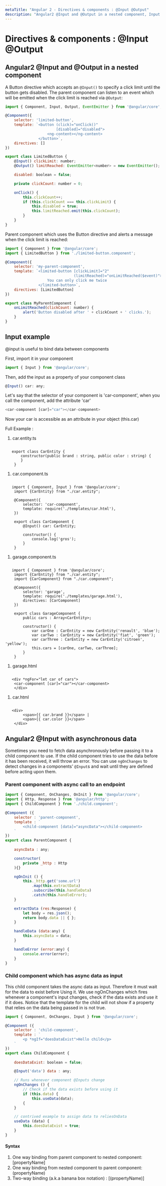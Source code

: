 ```yaml
---
metaTitle: "Angular 2 - Directives & components : @Input @Output"
description: "Angular2 @Input and @Output in a nested component, Input example, Angular2 @Input with asynchronous data"
---
```


# Directives & components : @Input @Output



## Angular2 @Input and @Output in a nested component


A Button directive which accepts an `@Input()` to specify a click limit until the button gets disabled. The parent component can listen to an event which will be emitted when the click limit is reached via `@Output`:

```js
import { Component, Input, Output, EventEmitter } from '@angular/core';

@Component({
    selector: 'limited-button',
    template: `<button (click)="onClick()" 
                       [disabled]="disabled">
                   <ng-content></ng-content>
               </button>`,
    directives: []
})

export class LimitedButton {
    @Input() clickLimit: number;
    @Output() limitReached: EventEmitter<number> = new EventEmitter();

    disabled: boolean = false;

    private clickCount: number = 0;

    onClick() {
        this.clickCount++;
        if (this.clickCount === this.clickLimit) {
            this.disabled = true;
            this.limitReached.emit(this.clickCount);
        }
    }
}

```

Parent component which uses the Button directive and alerts a message when the click limit is reached:

```js
import { Component } from '@angular/core';
import { LimitedButton } from './limited-button.component';

@Component({
    selector: 'my-parent-component',
    template: `<limited-button [clickLimit]="2"
                               (limitReached)="onLimitReached($event)">
                   You can only click me twice
               </limited-button>`,
    directives: [LimitedButton]
})

export class MyParentComponent {
    onLimitReached(clickCount: number) {
        alert('Button disabled after ' + clickCount + ' clicks.');
    }
}

```



## Input example


@input is useful to bind data between components

First, import it in your component

```js
import { Input } from '@angular/core';

```

Then, add the input as a property of your component class

```js
@Input() car: any;

```

Let's say that the selector of your component is 'car-component', when you call the component, add the attribute 'car'

```js
<car-component [car]="car"></car-component>

```

Now your car is accessible as an attribute in your object (this.car)

Full Example :

1. car.entity.ts

```

   export class CarEntity {
       constructor(public brand : string, public color : string) {
       }  
    }

```


1. car.component.ts

```

   import { Component, Input } from '@angular/core';
    import {CarEntity} from "./car.entity";
    
    @Component({
        selector: 'car-component',
        template: require('./templates/car.html'),
    })
    
    export class CarComponent {
        @Input() car: CarEntity;
    
        constructor() {
            console.log('gros');
        }
    }

```


1. garage.component.ts

```

   import { Component } from '@angular/core';
    import {CarEntity} from "./car.entity";
    import {CarComponent} from "./car.component";
    
    @Component({
        selector: 'garage',
        template: require('./templates/garage.html'),
        directives: [CarComponent]
    })
    
    export class GarageComponent {
        public cars : Array<CarEntity>;
    
        constructor() {
            var carOne : CarEntity = new CarEntity('renault', 'blue');
            var carTwo : CarEntity = new CarEntity('fiat', 'green');
            var carThree : CarEntity = new CarEntity('citroen', 'yellow');
            this.cars = [carOne, carTwo, carThree];
        }
    }

```


1. garage.html

```

   <div *ngFor="let car of cars">
    <car-component [car]="car"></car-component>
    </div>

```


1. car.html

```

   <div>
        <span>{{ car.brand }}</span> |
        <span>{{ car.color }}</span>
    </div>

```



## Angular2 @Input with asynchronous data


Sometimes you need to fetch data asynchronously before passing it to a child component to use. If the child component tries to use the data before it has been received, it will throw an error. You can use `ngOnChanges` to detect changes in a components' `@Input`s and wait until they are defined before acting upon them.

### Parent component with async call to an endpoint

```js
import { Component, OnChanges, OnInit } from '@angular/core';
import { Http, Response } from '@angular/http';
import { ChildComponent } from './child.component';

@Component ({
    selector : 'parent-component',
    template : `
        <child-component [data]="asyncData"></child-component>
    `
})
export class ParentComponent {
    
    asyncData : any;

    constructor(
        private _http : Http
    ){}

    ngOnInit () {
        this._http.get('some.url')
            .map(this.extractData)
            .subscribe(this.handleData)
            .catch(this.handleError);
    }

    extractData (res:Response) {
        let body = res.json();
        return body.data || { };
    }

    handleData (data:any) {
        this.asyncData = data;
    }

    handleError (error:any) {
        console.error(error);
    }
}

```

### Child component which has async data as input

This child component takes the async data as input. Therefore it must wait for the data to exist before Using it. We use ngOnChanges which fires whenever a component's input changes, check if the data exists and use it if it does. Notice that the template for the child  will not show if a property that relies on the data being passed in is not true.

```js
import { Component, OnChanges, Input } from '@angular/core';

@Component ({
    selector : 'child-component',
    template : `
        <p *ngIf="doesDataExist">Hello child</p>
    `
})
export class ChildComponent {
    
    doesDataExist: boolean = false;

    @Input('data') data : any;

    // Runs whenever component @Inputs change
    ngOnChanges () {
        // Check if the data exists before using it
        if (this.data) {
            this.useData(data);
        {
    }

    // contrived example to assign data to reliesOnData    
    useData (data) {
        this.doesDataExist = true; 
    }
}

```



#### Syntax


1. One way binding from parent component to nested component: [propertyName]
1. One way binding from nested component to parent component: (propertyName)
1. Two-way binding (a.k.a banana box notation) : [(propertyName)]

